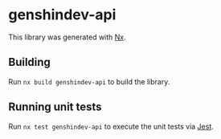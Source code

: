 # genshindev-api

This library was generated with [Nx](https://nx.dev).

## Building

Run `nx build genshindev-api` to build the library.

## Running unit tests

Run `nx test genshindev-api` to execute the unit tests via [Jest](https://jestjs.io).
